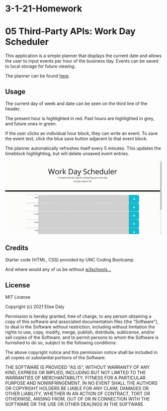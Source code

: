 # 3-1-21-Homework
# 05 Third-Party APIs: Work Day Scheduler

This application is a simple planner that displays the current date and allows the user to input events per hour of the business day. Events can be saved to local storage for future viewing.

The planner can be found [here](https://elisesamanthadaly.github.io/3-1-21-Homework/).


## Usage

The current day of week and date can be seen on the third line of the header.

The present hour is highlighted in red. Past hours are highlighted in grey, and future ones in green.

If the user clicks an individual hour block, they can write an event. To save the event text, click the blue save button adjacent to that event block.

The planner automatically refreshes itself every 5 minutes. This updates the timeblock highlighting, but will delete unsaved event entries.

![alt text](./assets/images/screencast.gif)


## Credits

Starter code (HTML, CSS) provided by UNC Coding Bootcamp.

And where would any of us be without [w3schools...](https://www.w3schools.com/)


## License

MIT License

Copyright (c) 2021 Elise Daly

Permission is hereby granted, free of charge, to any person obtaining a copy
of this software and associated documentation files (the "Software"), to deal
in the Software without restriction, including without limitation the rights
to use, copy, modify, merge, publish, distribute, sublicense, and/or sell
copies of the Software, and to permit persons to whom the Software is
furnished to do so, subject to the following conditions:

The above copyright notice and this permission notice shall be included in all
copies or substantial portions of the Software.

THE SOFTWARE IS PROVIDED "AS IS", WITHOUT WARRANTY OF ANY KIND, EXPRESS OR
IMPLIED, INCLUDING BUT NOT LIMITED TO THE WARRANTIES OF MERCHANTABILITY,
FITNESS FOR A PARTICULAR PURPOSE AND NONINFRINGEMENT. IN NO EVENT SHALL THE
AUTHORS OR COPYRIGHT HOLDERS BE LIABLE FOR ANY CLAIM, DAMAGES OR OTHER
LIABILITY, WHETHER IN AN ACTION OF CONTRACT, TORT OR OTHERWISE, ARISING FROM,
OUT OF OR IN CONNECTION WITH THE SOFTWARE OR THE USE OR OTHER DEALINGS IN THE
SOFTWARE.